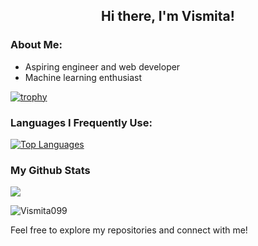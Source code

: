 <h2 align="center" >Hi there, <b>I'm Vismita!</b></h2>

###  About Me:
- Aspiring engineer and web developer 
- Machine learning enthusiast 


[![trophy](https://github-profile-trophy.vercel.app/?username=Vismita099&theme=dracula)](https://github.com/ryo-ma/github-profile-trophy)


### Languages I Frequently Use:
[![Top Languages](https://github-readme-stats.vercel.app/api/top-langs/?username=Vismita099&layout=compact&theme=radical&hide_border=true)](https://github.com/Vismita099)


### My Github Stats
[![](https://github-readme-stats.vercel.app/api?username=Vismita099&layout=compact&theme=radical&hide_border=true)](https://github.com/Vismita099)


<p align="left" ><img src="https://komarev.com/ghpvc/?username=Vismita099&color=green&style=flat-square" alt="Vismita099"></p>

Feel free to explore my repositories and connect with me!
